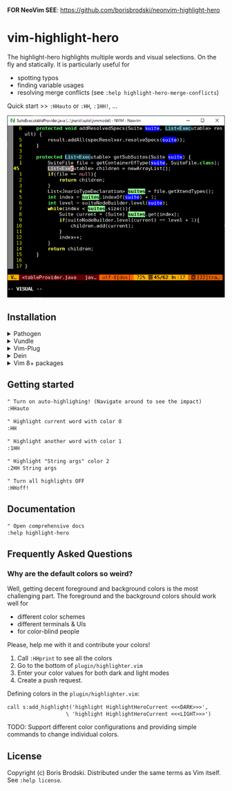 **FOR NeoVim SEE**: https://github.com/borisbrodski/neonvim-highlight-hero

# vim-highlight-hero

The highlight-hero highlights multiple words and visual selections. On the fly and statically.
It is particularly useful for

- spotting typos
- finding variable usages
- resolving merge conflicts (see `:help highlight-hero-merge-conflicts`)

Quick start  >>  `:HHauto` or `:HH`, `:1HH!`, ...

![Highlight-Hero Screenshot](https://github.com/borisbrodski/vim-highlight-hero/raw/master/screenshot.png)


## Installation

<details>
<summary>Pathogen</summary>

1. In the terminal,
    ```bash
    git clone https://github.com/borisbrodski/vim-highlight-hero ~/.vim/bundle/vim-highlight-hero
    ```
1. In `vimrc`,
    ```vim
    call pathogen#infect()
    syntax on
    filetype plugin indent on
    ```
1. Restart Vim, and run `:helptags ~/.vim/bundle/vim-highlight-hero/doc/` or `:Helptags`.
</details>

<details>
  <summary>Vundle</summary>

1. Add the following text to your `vimrc`.
    ```vim
    call vundle#begin()
      Plugin 'borisbrodski/vim-highlight-hero'
    call vundle#end()
    ```
1. Restart Vim, and run the `:PluginInstall` statement to install your plugins.
</details>

<details>
  <summary>Vim-Plug</summary>

1. Add the following text to your `vimrc`.
```vim
call plug#begin()
  Plug 'borisbrodski/vim-highlight-hero'
call plug#end()
```
1. Restart Vim, and run the `:PlugInstall` statement to install your plugins.
</details>

<details>
  <summary>Dein</summary>

1. Add the following text to your `vimrc`.
    ```vim
    call dein#begin()
      call dein#add('borisbrodski/vim-highlight-hero')
    call dein#end()
    ```
1. Restart Vim, and run the `:call dein#install()` statement to install your plugins.
</details>

<details>
<summary>Vim 8+ packages</summary>

From Vim 8+ you can use its own built-in package management. See `:help packages` for details.

Execute the following in your console:

```bash
git clone https://github.com/borisbrodski/vim-highlight-hero ~/.vim/pack/vendor/start/vim-highlight-hero
vim -u NONE -c "helptags ~/.vim/pack/vendor/start/vim-highlight-hero/doc" -c q
```
</details>

## Getting started

```vim
" Turn on auto-highlighing! (Navigate around to see the impact)
:HHauto
```

```vim
" Highlight current word with color 0
:HH
```

```vim
" Highlight another word with color 1
:1HH
```

```vim
" Highlight "String args" color 2
:2HH String args
```

```vim
" Turn all highlights OFF
:HHoff!
```

## Documentation

```vim
" Open comprehensive docs
:help highlight-hero 
```

## Frequently Asked Questions

### Why are the default colors so weird?

Well, getting decent foreground and background colors is the most challenging part.
The foreground and the background colors should work well for

- different color schemes
- different terminals & UIs
- for color-blind people

Please, help me with it and contribute your colors!

1. Call `:HHprint` to see all the colors
1. Go to the bottom of `plugin/highlighter.vim`
1. Enter your color values for both dark and light modes
1. Create a push request.

Defining colors in the `plugin/highlighter.vim`:

```vim
call s:add_highlight('highlight HighlightHeroCurrent <<<DARK>>>',
                   \ 'highlight HighlightHeroCurrent <<<LIGHT>>>')
```

TODO: Support different color configurations and providing simple commands to change individual colors.

## License

Copyright (c) Boris Brodski.
Distributed under the same terms as Vim itself.
See `:help license`.

